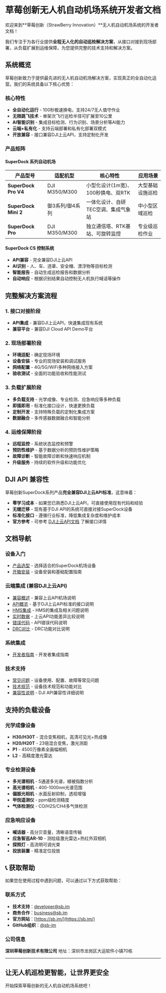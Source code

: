 # 草莓创新无人机自动机场系统开发者文档

欢迎来到**草莓创新（StrawBerry Innovation）**无人机自动机场系统的开发者文档！

我们专注于为各行业提供**全程无人化的自动巡检解决方案**，从接口对接到现场部署，从负载扩展到运维保障，为您提供完整的技术支持和解决方案。

## 系统概览

草莓创新致力于提供最先进的无人机自动机场解决方案，实现真正的全自动化运营。我们的系统具备以下核心优势：

### 核心特性

- **全自动化运行** - 100秒极速换电，支持24/7无人值守作业
- **无限跳飞技术** - 单架次飞行巡检半径可扩展至10公里
- **AI智能识别** - 集成目标检测、行为识别、场景分析等AI能力
- **云端+私有化** - 支持云端部署和私有化部署双模式
- **开放兼容** - 接口兼容DJI上云API，支持定制化开发

### 产品矩阵

#### SuperDock 系列自动机场

| 产品型号 | 适配机型 | 核心特性 | 应用场景 |
|---------|---------|---------|---------|
| **SuperDock Pro V4** | DJI M350/M300 | 小型化设计(1m宽)、100秒换电、双RTK | 大型基础设施巡检 |
| **SuperDock Mini 2** | 御3系列/御4系列 | 一体化设计、自研TEC空调、集成气象站 | 中小型区域巡检 |
| **SuperDock Pro** | DJI M350/M300 | 独立通信塔、RTK基站、可旋转监控 | 专业级巡检作业 |

#### SuperDock CS 控制系统

- **API兼容** - 完全兼容DJI上云API
- **AI识别** - 人、车、违章、安全帽、漂浮物等目标检测
- **智能报告** - 自动生成巡检报告和数据分析
- **自动响应** - 根据识别结果自动控制无人机执行喊话等操作

## 完整解决方案流程

### 1. 接口对接阶段

- **API集成** - 兼容DJI上云API，快速集成现有系统
- **兼容平台** - 兼容DJI Cloud API Demo平台

### 2. 现场部署阶段

- **环境适配** - 确定现场环境
- **设备安装** - 专业的现场安装和调试服务
- **网络配置** - 4G/5G/WiFi多种网络接入方案
- **验收测试** - 全面的功能验收和性能测试

### 3. 负载扩展阶段

- **多负载支持** - 光学成像、专业检测、应急响应等多种负载
- **即插即用** - 标准化接口设计，快速更换负载
- **定制开发** - 支持特殊负载的定制化集成方案
- **数据融合** - 多传感器数据融合和智能分析

### 4. 运维保障阶段

- **远程监控** - 系统状态监控和预警
- **预防性维护** - 基于数据分析的预防性维护策略
- **故障诊断** - 智能故障诊断和快速响应机制
- **升级服务** - 持续的软件升级和功能优化

## DJI API 兼容性

草莓创新SuperDock系列产品**完全兼容DJI上云API标准**，这意味着：

- **零学习成本** - 如果您已熟悉DJI上云API，可直接使用现有代码和经验
- **无缝迁移** - 现有基于DJI API的系统可直接对接SuperDock设备
- **标准化接口** - 遵循行业标准，降低集成复杂度和维护成本
- **官方参考** - 可参考 [DJI上云API文档](https://developer.dji.com/doc/cloud-api-tutorial/cn/) 了解接口详情

## 文档导航

### 设备入门

- [产品选型](./cloud-api/index.md) - 选择适合的SuperDock机场设备
- [开箱安装](./developers/index.md) - 设备安装和基础配置指南

### 云端集成 (兼容DJI上云API)

- [兼容概述](./cloud-api/index.md) - 兼容上云API机场说明
- [API概览](./cloud-api/overview.md) - 基于DJI上云API标准的接口说明
- [HMS集成](./cloud-api/hms.md) - HMS的集成及相关问题说明
- [实时数据](./cloud-api/feature-comparison.md) - 上云API功能差异比较说明
- [错误代码](./cloud-api/error-codes.md) - API错误代码说明
- [DRC对比](./cloud-api/drc-comparison.md) - DRC功能对比说明

### 系统集成

- [开发者指南](./developers/index.md) - 开发者集成指南

### 技术支持

- [常见问题](./faq/index.md) - 设备使用、配置、故障等常见问题
- [技术规范](./cloud-api/feature-comparison.md) - 设备技术规范和功能对比
- [兼容性说明](./cloud-api/drc-comparison.md) - DJI API兼容性详细说明

## 支持的负载设备

### 光学成像设备

- **H30/H30T** - 混合变焦相机，高清可见光+热成像
- **H20/H20T** - 23倍混合变焦，激光测距
- **P1** - 4500万像素全画幅相机
- **L2** - 高精度激光雷达

### 专业检测设备

- **多光谱相机** - 5通道多光谱，植被指数分析
- **高光谱相机** - 400-1000nm光谱范围
- **偏振光相机** - 水面反射抑制，透视增强
- **甲烷遥测仪** - ppm级检测精度
- **气体检测仪** - CO/H2S/CH4多气体检测

### 应急响应设备

- **喊话器** - 高分贝音量，清晰语音传输
- **应急智巡AR-10** - 测绘级激光雷达+热红外双相机
- **探照灯** - 高流明可调光束
- **投放装置** - 精准定位投放

## 📞 获取帮助

如果您在使用过程中遇到问题，可以通过以下方式获取帮助：

### 联系方式

- **技术支持**：[developer@sb.im](mailto:developer@sb.im)
- **商务合作**：[business@sb.im](mailto:business@sb.im)
- **官方网站**：[https://sb.im/](https://sb.im/)
- **GitHub组织**：[@sb-im](https://github.com/sb-im)

### 公司信息

**深圳草莓创新技术有限公司**
地址：深圳市龙岗区大运软件小镇70栋

---

## 让无人机巡检更智能，让世界更安全

开始探索草莓创新的无人机自动机场系统吧！
